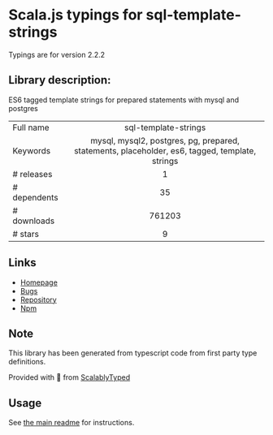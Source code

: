 
# Scala.js typings for sql-template-strings

Typings are for version 2.2.2

## Library description:
ES6 tagged template strings for prepared statements with mysql and postgres

|                    |                 |
| ------------------ | :-------------: |
| Full name          | sql-template-strings |
| Keywords           | mysql, mysql2, postgres, pg, prepared, statements, placeholder, es6, tagged, template, strings |
| # releases         | 1 |
| # dependents       | 35 |
| # downloads        | 761203 |
| # stars            | 9 |

## Links
- [Homepage](https://github.com/felixfbecker/node-sql-template-strings#readme)
- [Bugs](https://github.com/felixfbecker/node-sql-template-strings/issues)
- [Repository](https://github.com/felixfbecker/node-sql-template-strings)
- [Npm](https://www.npmjs.com/package/sql-template-strings)
    


## Note
This library has been generated from typescript code from first party type definitions.

Provided with :purple_heart: from [ScalablyTyped](https://github.com/oyvindberg/ScalablyTyped)

## Usage
See [the main readme](../../readme.md) for instructions.


